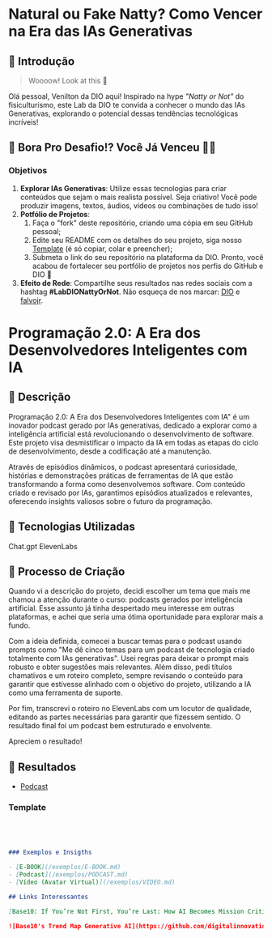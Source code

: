 # Natural ou Fake Natty? Como Vencer na Era das IAs Generativas

## 🚀 Introdução

> Woooow! Look at this 👀

Olá pessoal, Venilton da DIO aqui! Inspirado na hype _"Natty or Not"_ do fisiculturismo, este Lab da DIO te convida a conhecer o mundo das IAs Generativas, explorando o potencial dessas tendências tecnológicas incríveis!

## 🎯 Bora Pro Desafio!? Você Já Venceu 💪🤓

### Objetivos

1. **Explorar IAs Generativas**: Utilize essas tecnologias para criar conteúdos que sejam o mais realista possível. Seja criativo! Você pode produzir imagens, textos, áudios, vídeos ou combinações de tudo isso!
1. **Potfólio de Projetos**:
    1. Faça o "fork" deste repositório, criando uma cópia em seu GitHub pessoal;
    2. Edite seu README com os detalhes do seu projeto, siga nosso [Template](#template) (é só copiar, colar e preencher);
    3. Submeta o link do seu repositório na plataforma da DIO. Pronto, você acabou de fortalecer seu portfólio de projetos nos perfis do GitHub e DIO 🚀
1. **Efeito de Rede**: Compartilhe seus resultados nas redes sociais com a hashtag **#LabDIONattyOrNot**. Não esqueça de nos marcar: [DIO](https://www.linkedin.com/school/dio-makethechange) e [falvojr](https://www.linkedin.com/in/falvojr).

# Programação 2.0: A Era dos Desenvolvedores Inteligentes com IA

## 📒 Descrição
Programação 2.0: A Era dos Desenvolvedores Inteligentes com IA" é um inovador podcast gerado por IAs generativas, dedicado a explorar como a inteligência artificial está revolucionando o desenvolvimento de software. Este projeto visa desmistificar o impacto da IA em todas as etapas do ciclo de desenvolvimento, desde a codificação até a manutenção.

Através de episódios dinâmicos, o podcast apresentará curiosidade, histórias  e demonstrações práticas de ferramentas de IA que estão transformando a forma como desenvolvemos software. Com conteúdo criado e revisado por IAs, garantimos episódios atualizados e relevantes, oferecendo insights valiosos sobre o futuro da programação.

## 🤖 Tecnologias Utilizadas
Chat.gpt
ElevenLabs

## 🧐 Processo de Criação
Quando vi a descrição do projeto, decidi escolher um tema que mais me chamou a atenção durante o curso: podcasts gerados por inteligência artificial.
Esse assunto já tinha despertado meu interesse em outras plataformas, e achei que seria uma ótima oportunidade para explorar mais a fundo.

Com a ideia definida, comecei a buscar temas para o podcast usando prompts como "Me dê cinco temas para um podcast de tecnologia criado totalmente com IAs generativas". Usei regras para deixar o prompt mais robusto e obter sugestões mais relevantes. Além disso, pedi títulos chamativos e um roteiro completo, sempre revisando o conteúdo para garantir que estivesse alinhado com o objetivo do projeto, utilizando a IA como uma ferramenta de suporte.

Por fim, transcrevi o roteiro no ElevenLabs com um locutor de qualidade, editando as partes necessárias para garantir que fizessem sentido. O resultado final foi um podcast bem estruturado e envolvente.

Apreciem o resultado!

## 🚀 Resultados
- [Podcast](/podcast)


### Template

```markdown




### Exemplos e Insigths

- [E-BOOK](/exemplos/E-BOOK.md)
- [Podcast](/exemplos/PODCAST.md)
- [Vídeo (Avatar Virtual)](/exemplos/VIDEO.md)

## Links Interessantes

[Base10: If You’re Not First, You’re Last: How AI Becomes Mission Critical](https://base10.vc/post/generative-ai-mission-critical/)

![Base10's Trend Map Generative AI](https://github.com/digitalinnovationone/lab-natty-or-not/assets/730492/f4df26e8-f8f7-4419-8252-c69d73ea930c)
